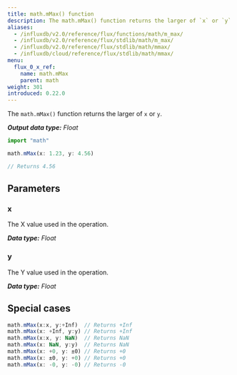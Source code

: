 ```yaml
---
title: math.mMax() function
description: The math.mMax() function returns the larger of `x` or `y`.
aliases:
  - /influxdb/v2.0/reference/flux/functions/math/m_max/
  - /influxdb/v2.0/reference/flux/stdlib/math/m_max/
  - /influxdb/v2.0/reference/flux/stdlib/math/mmax/
  - /influxdb/cloud/reference/flux/stdlib/math/mmax/
menu:
  flux_0_x_ref:
    name: math.mMax
    parent: math
weight: 301
introduced: 0.22.0
---
```


The `math.mMax()` function returns the larger of `x` or `y`.

_**Output data type:** Float_

```js
import "math"

math.mMax(x: 1.23, y: 4.56)

// Returns 4.56
```

## Parameters

### x
The X value used in the operation.

_**Data type:** Float_

### y
The Y value used in the operation.

_**Data type:** Float_

## Special cases
```js
math.mMax(x:x, y:+Inf)  // Returns +Inf
math.mMax(x: +Inf, y:y) // Returns +Inf
math.mMax(x:x, y: NaN)  // Returns NaN
math.mMax(x: NaN, y:y)  // Returns NaN
math.mMax(x: +0, y: ±0) // Returns +0
math.mMax(x: ±0, y: +0) // Returns +0
math.mMax(x: -0, y: -0) // Returns -0
```
